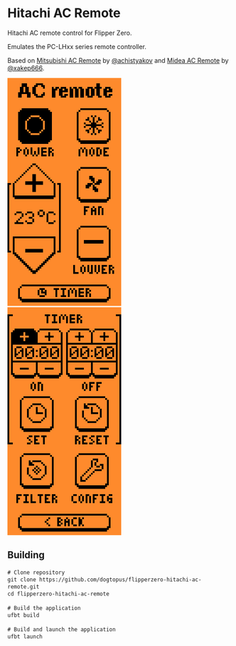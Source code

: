 # Hitachi AC Remote

Hitachi AC remote control for Flipper Zero.

Emulates the PC-LHxx series remote controller.

Based on [Mitsubishi AC Remote](https://github.com/achistyakov/flipperzero-mitsubishi-ac-remote) by [@achistyakov](https://github.com/achistyakov) and [Midea AC Remote](https://github.com/xakep666/flipperzero-midea-ac-remote) by [@xakep666](https://github.com/xakep666).

![Screenshot](img/screenshot.png) ![Screenshot2](img/screenshot2.png)

## Building
```shell
# Clone repository
git clone https://github.com/dogtopus/flipperzero-hitachi-ac-remote.git
cd flipperzero-hitachi-ac-remote

# Build the application
ufbt build

# Build and launch the application
ufbt launch
```
